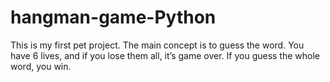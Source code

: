 # hangman-game-Python
This is my first pet project. The main concept is to guess the word. You have 6 lives, and if you lose them all, it’s game over. If you guess the whole word, you win.
